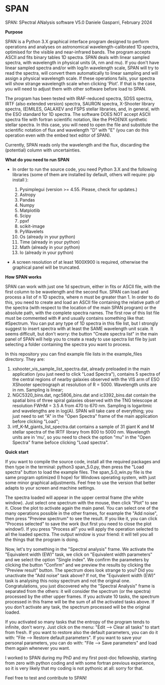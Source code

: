 # SPAN
SPAN: SPectral ANalysis software V5.0
Daniele Gasparri, February 2024



****Purpose****

SPAN is a Python 3.X graphical interface program designed to perform operations and analyses on astronomical wavelength-calibrated 1D spectra, optimised for the visible and near-infrared bands. 
The program accepts ASCII and fits binary tables 1D spectra.
SPAN deals with linear sampled spectra, with wavelength in physical units (A, nm and mu). If you don't have linear sampled spectra and/or with log/ln wavelength scale, SPAN will try to read the spectra, will convert them automatically to linear sampling and will assign a physical wavelength scale. If these operations fails, your spectra will show strange wavelength scale when clicking 'Plot'. If that is the case, you will need to adjust them with other software before load to SPAN.

The program has been tested with IRAF-reduced spectra, SDSS spectra, IRTF (also extended version) spectra, SAURON spectra, X-Shooter library spectra, (E)MILES, GALAXEV and FSPS stellar libraries, and, in general, with the ESO standard for 1D spectra.
The software DOES NOT accept ASCII spectra file with fortran scientific notation, like the PHOENIX synthetic stellar spectra. In this case, you will need to open the file and substitute the scientific notation of flux and wavelength "D" with "E" (you can do this operation even with the embed text editor of SPAN).

Currently, SPAN reads only the wavelength and the flux, discarding the (potential) column with uncertainties.



****What do you need to run SPAN****

- In order to run the source code, you need Python 3.X and the following libraries (some of them are installed by default, others will require: pip install <library>):
    1) Pysimplegui (version >= 4.55. Please, check for updates.)
    2) Astropy
    3) Pandas
    4) Numpy
    6) Matplotlib
    7) Scipy
    8) ppxf
    9) scikit-image
    10) PyWavelets
    11) Os (already in your python)
    12) Time (already in your python)
    13) Math (already in your python)
    14) Io (already in your python)

 - A screen resolution of at least 1600X900 is required, otherwise the graphical panel will be truncated.
 

    
****How SPAN works****

SPAN can work with just one 1d spectrum, either in fits or ASCII file, with the first column to be wavelength and the second flux.
SPAN can load and process a list of n 1D spectra, where n must be greater than 1. In order to do this, you need to create and load an ASCII file containing the relative path of the spectra (with respect to the location of the main SPAN program) or the absolute path, with the complete spectra names. The first row of this list file must be commented with # and usually contains something like that: #Spectrum. You can put any type of 1D spectra in this file list, but I strongly suggest to insert spectra with at least the SAME wavelength unit scale.
It seems difficult, but don't worry: the button "Create spectra list" in the main panel of SPAN will help you to create a ready to use spectra list file by just selecting a folder containing the spectra you want to process.

In this repository you can find example file lists in the example_files directory. They are:
1) xshooter_vis_sample_list_spectra.dat, already preloaded in the main application (you just need to click "Load Spectra"), contains 5 spectra of the central regions of nearby galaxies observed with the VIS arm of ESO XShooter spectrograph at resolution of R = 5000. Wavelength units are in nm. Sampling is linear;
2) NGC5320_bins.dat, ngc5806_bins.dat and ic3392_bins.dat contain the spatial bins of three spiral galaxies observed with the TNG telescope at resolution FWHM = 3.5 A from 470 to 670 nm. Sampling is logaritmic and wavelengths are in log(A). SPAN will take care of everything; you just need to set "A" in the "Open Spectra" frame of the main application before clicking "Load";
3) irtf_K-M_giants_list_spectra.dat contains a sample of 31 giant K and M stellar spectra of the IRTF library from 800 to 5000 nm. Wavelength units are in 'mu', so you need to check the option "mu" in the "Open Spectra" frame befoce clicking "Load spectra".



****Quick start****

If you want to compile the source code, install all the required packages and then type in the terminal: python3 span_5.0.py, then press the "Load spectra" button to load the example files. 
The span_5.0_win.py file is the same program optimized (I hope) for Windows operating system, with just some minor graphical adjustments. Feel free to use the version that better adapts to your screen and machine settings.

The spectra loaded will appear in the upper central frame (the white window). 
Just select one spectrum with the mouse, then click "Plot" to see it. Close the plot to activate again the main panel. 
You can select one of the many operations possible in the other frames, for example the "Add noise", then press "Preview spectrum" to see the result. If you like it, you can click "Process selected" to save the work (but first you need to close the plot window!). If you press "Process all" you will apply the operation selected to all the loaded spectra. The output window is your friend: it will tell you all the things that the program is doing.

Now, let's try something in the "Spectral analysis" frame. We activate the "Equivalent width (EW)" task, we click on "Equivalent width parameters" and we select the option "Single index". We confirm the parameters by clicking the button "Confirm" and we preview the results by clicking the "Preview result" button. 
The spectrum does look strange to you? Did you unactivate the "Add noise" task above? If not, the "Equivalent width (EW)" task is analysing this noisy spectrum and not the original one. Congratulations, you just discovered why the "Spectral Analysis" frame is separated from the others: it will consider the spectrum (or the spectra) processed by the other upper frames. If you activate 10 tasks, the spectrum processed in this frame will be the sum of all the activated tasks above. If you don't activate any task, the spectrum processed will be the original loaded. 

If you activated so many tasks that the entropy of the program tends to infinite, don't worry. Just click on the menu: "Edit --> Clear all tasks" to start from fresh. If you want to restore also the default parameters, you can do it with: "File --> Restore default parameters". If you want to save your personal parameters, you can do with: "File --> Save parameters" and load them again whenever you want.

I worked to SPAN during my PhD and my first post-doc fellowship, starting from zero with python coding and with some fortran previous experience, so it is very likely that my coding is not pythonic at all: sorry for that. 

Feel free to test and contribute to SPAN!
